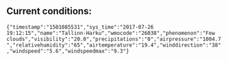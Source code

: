 ## Current conditions: 
 ``` {"timestamp":"1501085531","sys_time":"2017-07-26 19:12:15","name":"Tallinn-Harku","wmocode":"26038","phenomenon":"Few clouds","visibility":"20.0","precipitations":"0","airpressure":"1004.7","relativehumidity":"65","airtemperature":"19.4","winddirection":"38","windspeed":"5.6","windspeedmax":"9.3"} ```

